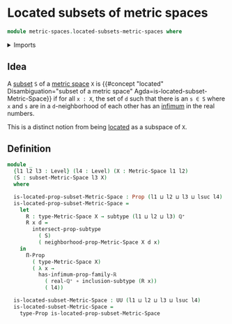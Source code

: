 # Located subsets of metric spaces

```agda
module metric-spaces.located-subsets-metric-spaces where
```

<details><summary>Imports</summary>

```agda
open import elementary-number-theory.positive-rational-numbers

open import foundation.function-types
open import foundation.intersections-subtypes
open import foundation.propositions
open import foundation.subtypes
open import foundation.universe-levels

open import metric-spaces.metric-spaces
open import metric-spaces.subspaces-metric-spaces

open import real-numbers.infima-families-real-numbers
open import real-numbers.rational-real-numbers
```

</details>

## Idea

A [subset](metric-spaces.subspaces-metric-spaces.md) `S` of a
[metric space](metric-spaces.metric-spaces.md) `X` is
{{#concept "located" Disambiguation="subset of a metric space" Agda=is-located-subset-Metric-Space}}
if for all `x : X`, the set of `d` such that there is an `s ∈ S` where `x` and
`s` are in a `d`-neighborhood of each other has an
[infimum](real-numbers.infima-families-real-numbers.md) in the real numbers.

This is a distinct notion from being
[located](metric-spaces.located-metric-spaces.md) as a subspace of `X`.

## Definition

```agda
module _
  {l1 l2 l3 : Level} (l4 : Level) (X : Metric-Space l1 l2)
  (S : subset-Metric-Space l3 X)
  where

  is-located-prop-subset-Metric-Space : Prop (l1 ⊔ l2 ⊔ l3 ⊔ lsuc l4)
  is-located-prop-subset-Metric-Space =
    let
      R : type-Metric-Space X → subtype (l1 ⊔ l2 ⊔ l3) ℚ⁺
      R x d =
        intersect-prop-subtype
          ( S)
          ( neighborhood-prop-Metric-Space X d x)
    in
      Π-Prop
        ( type-Metric-Space X)
        ( λ x →
          has-infimum-prop-family-ℝ
            ( real-ℚ⁺ ∘ inclusion-subtype (R x))
            ( l4))

  is-located-subset-Metric-Space : UU (l1 ⊔ l2 ⊔ l3 ⊔ lsuc l4)
  is-located-subset-Metric-Space =
    type-Prop is-located-prop-subset-Metric-Space
```
